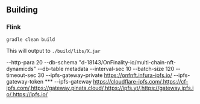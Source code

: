 

## Building

### Flink

`gradle clean build`

This will output to `./build/libs/X.jar`

--http-para 20 --db-schema "d-18143/OnFinality-io/multi-chain-nft-dynamicds" --db-table metadata --interval-sec 10 --batch-size 120 --timeout-sec 30 --ipfs-gateway-private https://onfnft.infura-ipfs.io/ --ipfs-gateway-token *** --ipfs-gateway https://cloudflare-ipfs.com/,https://cf-ipfs.com/,https://gateway.pinata.cloud/,https://ipfs.yt/,https://gateway.ipfs.io/,https://ipfs.io/

